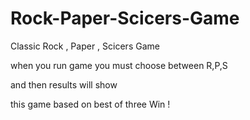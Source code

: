 # Rock-Paper-Scicers-Game
Classic Rock , Paper , Scicers Game

when you run game you must choose between R,P,S

and then results will show

this game based on best of three Win !

